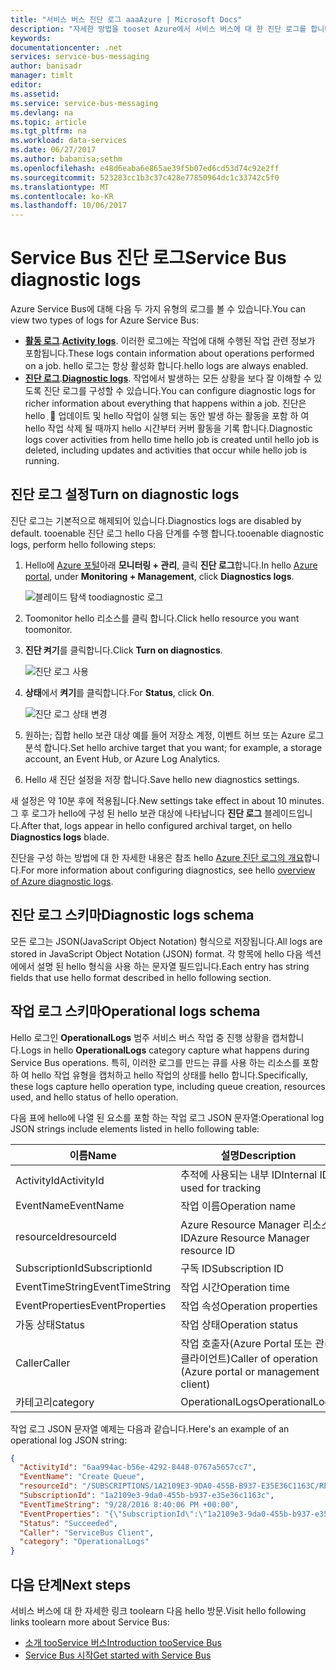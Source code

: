 ```yaml
---
title: "서비스 버스 진단 로그 aaaAzure | Microsoft Docs"
description: "자세한 방법을 tooset Azure에서 서비스 버스에 대 한 진단 로그를 합니다."
keywords: 
documentationcenter: .net
services: service-bus-messaging
author: banisadr
manager: timlt
editor: 
ms.assetid: 
ms.service: service-bus-messaging
ms.devlang: na
ms.topic: article
ms.tgt_pltfrm: na
ms.workload: data-services
ms.date: 06/27/2017
ms.author: babanisa;sethm
ms.openlocfilehash: e48d6eaba6e865ae39f5b07ed6cd53d74c92e2ff
ms.sourcegitcommit: 523283cc1b3c37c428e77850964dc1c33742c5f0
ms.translationtype: MT
ms.contentlocale: ko-KR
ms.lasthandoff: 10/06/2017
---
```

# <a name="service-bus-diagnostic-logs"></a><span data-ttu-id="fed30-103">Service Bus 진단 로그</span><span class="sxs-lookup"><span data-stu-id="fed30-103">Service Bus diagnostic logs</span></span>

<span data-ttu-id="fed30-104">Azure Service Bus에 대해 다음 두 가지 유형의 로그를 볼 수 있습니다.</span><span class="sxs-lookup"><span data-stu-id="fed30-104">You can view two types of logs for Azure Service Bus:</span></span>
* <span data-ttu-id="fed30-105">**[활동 로그](../monitoring-and-diagnostics/monitoring-overview-activity-logs.md)**.</span><span class="sxs-lookup"><span data-stu-id="fed30-105">**[Activity logs](../monitoring-and-diagnostics/monitoring-overview-activity-logs.md)**.</span></span> <span data-ttu-id="fed30-106">이러한 로그에는 작업에 대해 수행된 작업 관련 정보가 포함됩니다.</span><span class="sxs-lookup"><span data-stu-id="fed30-106">These logs contain information about operations performed on a job.</span></span> <span data-ttu-id="fed30-107">hello 로그는 항상 활성화 합니다.</span><span class="sxs-lookup"><span data-stu-id="fed30-107">hello logs are always enabled.</span></span>
* <span data-ttu-id="fed30-108">**[진단 로그](../monitoring-and-diagnostics/monitoring-overview-of-diagnostic-logs.md)**.</span><span class="sxs-lookup"><span data-stu-id="fed30-108">**[Diagnostic logs](../monitoring-and-diagnostics/monitoring-overview-of-diagnostic-logs.md)**.</span></span> <span data-ttu-id="fed30-109">작업에서 발생하는 모든 상황을 보다 잘 이해할 수 있도록 진단 로그를 구성할 수 있습니다.</span><span class="sxs-lookup"><span data-stu-id="fed30-109">You can configure diagnostic logs for richer information about everything that happens within a job.</span></span> <span data-ttu-id="fed30-110">진단은 hello ְ  업데이트 및 hello 작업이 실행 되는 동안 발생 하는 활동을 포함 하 여 hello 작업 삭제 될 때까지 hello 시간부터 커버 활동을 기록 합니다.</span><span class="sxs-lookup"><span data-stu-id="fed30-110">Diagnostic logs cover activities from hello time hello job is created until hello job is deleted, including updates and activities that occur while hello job is running.</span></span>

## <a name="turn-on-diagnostic-logs"></a><span data-ttu-id="fed30-111">진단 로그 설정</span><span class="sxs-lookup"><span data-stu-id="fed30-111">Turn on diagnostic logs</span></span>

<span data-ttu-id="fed30-112">진단 로그는 기본적으로 해제되어 있습니다.</span><span class="sxs-lookup"><span data-stu-id="fed30-112">Diagnostics logs are disabled by default.</span></span> <span data-ttu-id="fed30-113">tooenable 진단 로그 hello 다음 단계를 수행 합니다.</span><span class="sxs-lookup"><span data-stu-id="fed30-113">tooenable diagnostic logs, perform hello following steps:</span></span>

1.  <span data-ttu-id="fed30-114">Hello에 [Azure 포털](https://portal.azure.com)아래 **모니터링 + 관리**, 클릭 **진단 로그**합니다.</span><span class="sxs-lookup"><span data-stu-id="fed30-114">In hello [Azure portal](https://portal.azure.com), under **Monitoring + Management**, click **Diagnostics logs**.</span></span>

    ![블레이드 탐색 toodiagnostic 로그](./media/service-bus-diagnostic-logs/image1.png)

2. <span data-ttu-id="fed30-116">Toomonitor hello 리소스를 클릭 합니다.</span><span class="sxs-lookup"><span data-stu-id="fed30-116">Click hello resource you want toomonitor.</span></span>  

3.  <span data-ttu-id="fed30-117">**진단 켜기**를 클릭합니다.</span><span class="sxs-lookup"><span data-stu-id="fed30-117">Click **Turn on diagnostics**.</span></span>

    ![진단 로그 사용](./media/service-bus-diagnostic-logs/image2.png)

4.  <span data-ttu-id="fed30-119">**상태**에서 **켜기**를 클릭합니다.</span><span class="sxs-lookup"><span data-stu-id="fed30-119">For **Status**, click **On**.</span></span>

    ![진단 로그 상태 변경](./media/service-bus-diagnostic-logs/image3.png)

5.  <span data-ttu-id="fed30-121">원하는; 집합 hello 보관 대상 예를 들어 저장소 계정, 이벤트 허브 또는 Azure 로그 분석 합니다.</span><span class="sxs-lookup"><span data-stu-id="fed30-121">Set hello archive target that you want; for example, a storage account, an Event Hub, or Azure Log Analytics.</span></span>

6.  <span data-ttu-id="fed30-122">Hello 새 진단 설정을 저장 합니다.</span><span class="sxs-lookup"><span data-stu-id="fed30-122">Save hello new diagnostics settings.</span></span>

<span data-ttu-id="fed30-123">새 설정은 약 10분 후에 적용됩니다.</span><span class="sxs-lookup"><span data-stu-id="fed30-123">New settings take effect in about 10 minutes.</span></span> <span data-ttu-id="fed30-124">그 후 로그가 hello에 구성 된 hello 보관 대상에 나타납니다 **진단 로그** 블레이드입니다.</span><span class="sxs-lookup"><span data-stu-id="fed30-124">After that, logs appear in hello configured archival target, on hello **Diagnostics logs** blade.</span></span>

<span data-ttu-id="fed30-125">진단을 구성 하는 방법에 대 한 자세한 내용은 참조 hello [Azure 진단 로그의 개요](../monitoring-and-diagnostics/monitoring-overview-of-diagnostic-logs.md)합니다.</span><span class="sxs-lookup"><span data-stu-id="fed30-125">For more information about configuring diagnostics, see hello [overview of Azure diagnostic logs](../monitoring-and-diagnostics/monitoring-overview-of-diagnostic-logs.md).</span></span>

## <a name="diagnostic-logs-schema"></a><span data-ttu-id="fed30-126">진단 로그 스키마</span><span class="sxs-lookup"><span data-stu-id="fed30-126">Diagnostic logs schema</span></span>

<span data-ttu-id="fed30-127">모든 로그는 JSON(JavaScript Object Notation) 형식으로 저장됩니다.</span><span class="sxs-lookup"><span data-stu-id="fed30-127">All logs are stored in JavaScript Object Notation (JSON) format.</span></span> <span data-ttu-id="fed30-128">각 항목에 hello 다음 섹션에에서 설명 된 hello 형식을 사용 하는 문자열 필드입니다.</span><span class="sxs-lookup"><span data-stu-id="fed30-128">Each entry has string fields that use hello format described in hello following section.</span></span>

## <a name="operational-logs-schema"></a><span data-ttu-id="fed30-129">작업 로그 스키마</span><span class="sxs-lookup"><span data-stu-id="fed30-129">Operational logs schema</span></span>

<span data-ttu-id="fed30-130">Hello 로그인 **OperationalLogs** 범주 서비스 버스 작업 중 진행 상황을 캡처합니다.</span><span class="sxs-lookup"><span data-stu-id="fed30-130">Logs in hello **OperationalLogs** category capture what happens during Service Bus operations.</span></span> <span data-ttu-id="fed30-131">특히, 이러한 로그를 만드는 큐를 사용 하는 리소스를 포함 하 여 hello 작업 유형을 캡처하고 hello 작업의 상태를 hello 합니다.</span><span class="sxs-lookup"><span data-stu-id="fed30-131">Specifically, these logs capture hello operation type, including queue creation, resources used, and hello status of hello operation.</span></span>

<span data-ttu-id="fed30-132">다음 표에 hello에 나열 된 요소를 포함 하는 작업 로그 JSON 문자열:</span><span class="sxs-lookup"><span data-stu-id="fed30-132">Operational log JSON strings include elements listed in hello following table:</span></span>

<span data-ttu-id="fed30-133">이름</span><span class="sxs-lookup"><span data-stu-id="fed30-133">Name</span></span> | <span data-ttu-id="fed30-134">설명</span><span class="sxs-lookup"><span data-stu-id="fed30-134">Description</span></span>
------- | -------
<span data-ttu-id="fed30-135">ActivityId</span><span class="sxs-lookup"><span data-stu-id="fed30-135">ActivityId</span></span> | <span data-ttu-id="fed30-136">추적에 사용되는 내부 ID</span><span class="sxs-lookup"><span data-stu-id="fed30-136">Internal ID, used for tracking</span></span>
<span data-ttu-id="fed30-137">EventName</span><span class="sxs-lookup"><span data-stu-id="fed30-137">EventName</span></span> | <span data-ttu-id="fed30-138">작업 이름</span><span class="sxs-lookup"><span data-stu-id="fed30-138">Operation name</span></span>           
<span data-ttu-id="fed30-139">resourceId</span><span class="sxs-lookup"><span data-stu-id="fed30-139">resourceId</span></span> | <span data-ttu-id="fed30-140">Azure Resource Manager 리소스 ID</span><span class="sxs-lookup"><span data-stu-id="fed30-140">Azure Resource Manager resource ID</span></span>
<span data-ttu-id="fed30-141">SubscriptionId</span><span class="sxs-lookup"><span data-stu-id="fed30-141">SubscriptionId</span></span> | <span data-ttu-id="fed30-142">구독 ID</span><span class="sxs-lookup"><span data-stu-id="fed30-142">Subscription ID</span></span>
<span data-ttu-id="fed30-143">EventTimeString</span><span class="sxs-lookup"><span data-stu-id="fed30-143">EventTimeString</span></span> | <span data-ttu-id="fed30-144">작업 시간</span><span class="sxs-lookup"><span data-stu-id="fed30-144">Operation time</span></span>
<span data-ttu-id="fed30-145">EventProperties</span><span class="sxs-lookup"><span data-stu-id="fed30-145">EventProperties</span></span> | <span data-ttu-id="fed30-146">작업 속성</span><span class="sxs-lookup"><span data-stu-id="fed30-146">Operation properties</span></span>
<span data-ttu-id="fed30-147">가동 상태</span><span class="sxs-lookup"><span data-stu-id="fed30-147">Status</span></span> | <span data-ttu-id="fed30-148">작업 상태</span><span class="sxs-lookup"><span data-stu-id="fed30-148">Operation status</span></span>
<span data-ttu-id="fed30-149">Caller</span><span class="sxs-lookup"><span data-stu-id="fed30-149">Caller</span></span> | <span data-ttu-id="fed30-150">작업 호출자(Azure Portal 또는 관리 클라이언트)</span><span class="sxs-lookup"><span data-stu-id="fed30-150">Caller of operation (Azure portal or management client)</span></span>
<span data-ttu-id="fed30-151">카테고리</span><span class="sxs-lookup"><span data-stu-id="fed30-151">category</span></span> | <span data-ttu-id="fed30-152">OperationalLogs</span><span class="sxs-lookup"><span data-stu-id="fed30-152">OperationalLogs</span></span>

<span data-ttu-id="fed30-153">작업 로그 JSON 문자열 예제는 다음과 같습니다.</span><span class="sxs-lookup"><span data-stu-id="fed30-153">Here's an example of an operational log JSON string:</span></span>

```json
{
  "ActivityId": "6aa994ac-b56e-4292-8448-0767a5657cc7",
  "EventName": "Create Queue",
  "resourceId": "/SUBSCRIPTIONS/1A2109E3-9DA0-455B-B937-E35E36C1163C/RESOURCEGROUPS/DEFAULT-SERVICEBUS-CENTRALUS/PROVIDERS/MICROSOFT.SERVICEBUS/NAMESPACES/SHOEBOXEHNS-CY4001",
  "SubscriptionId": "1a2109e3-9da0-455b-b937-e35e36c1163c",
  "EventTimeString": "9/28/2016 8:40:06 PM +00:00",
  "EventProperties": "{\"SubscriptionId\":\"1a2109e3-9da0-455b-b937-e35e36c1163c\",\"Namespace\":\"shoeboxehns-cy4001\",\"Via\":\"https://shoeboxehns-cy4001.servicebus.windows.net/f8096791adb448579ee83d30e006a13e/?api-version=2016-07\",\"TrackingId\":\"5ee74c9e-72b5-4e98-97c4-08a62e56e221_G1\"}",
  "Status": "Succeeded",
  "Caller": "ServiceBus Client",
  "category": "OperationalLogs"
}
```

## <a name="next-steps"></a><span data-ttu-id="fed30-154">다음 단계</span><span class="sxs-lookup"><span data-stu-id="fed30-154">Next steps</span></span>

<span data-ttu-id="fed30-155">서비스 버스에 대 한 자세한 링크 toolearn 다음 hello 방문.</span><span class="sxs-lookup"><span data-stu-id="fed30-155">Visit hello following links toolearn more about Service Bus:</span></span>

* [<span data-ttu-id="fed30-156">소개 tooService 버스</span><span class="sxs-lookup"><span data-stu-id="fed30-156">Introduction tooService Bus</span></span>](service-bus-messaging-overview.md)
* [<span data-ttu-id="fed30-157">Service Bus 시작</span><span class="sxs-lookup"><span data-stu-id="fed30-157">Get started with Service Bus</span></span>](service-bus-dotnet-get-started-with-queues.md)
